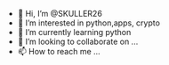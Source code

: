 - 👋 Hi, I’m @SKULLER26
- 👀 I’m interested in python,apps, crypto
- 🌱 I’m currently learning python
- 💞️ I’m looking to collaborate on ...
- 📫 How to reach me ...

<!---
SKULLER26/SKULLER26 is a ✨ special ✨ repository because its `README.md` (this file) appears on your GitHub profile.
You can click the Preview link to take a look at your changes.
--->
